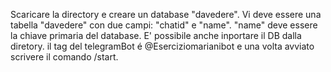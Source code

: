 Scaricare la directory e creare un database "davedere". Vi deve essere una tabella "davedere" con due campi: "chatid" e "name". "name" deve essere la chiave primaria del database. E' possibile anche inportare il DB 
dalla diretory. il tag del telegramBot é @Eserciziomarianibot e una volta avviato scrivere il comando /start.
